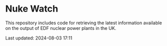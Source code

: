 # Nuke Watch

This repository includes code for retrieving the latest information available on the output of EDF nuclear power plants in the UK.

Last updated: 2024-08-03 17:11